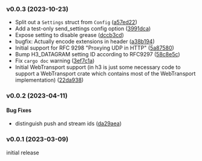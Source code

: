 ### v0.0.3 (2023-10-23)

* Split out a `Settings` struct from `Config` ([a57ed22](https://github.com/hyperium/h3/commit/a57ed224ac5d17a635eb71eb6f83c1196f581a51))
* Add a test-only send_settings config option ([3991dca](https://github.com/hyperium/h3/commit/3991dcaf3801595e49d0bb7fb1649b4cf50292b7))
* Expose setting to disable grease ([dccb3cd](https://github.com/hyperium/h3/commit/dccb3cdae9d5a9d720fae5f774b53f0bd8a16019))
* bugfix: Actually encode extensions in header ([a38b194](https://github.com/hyperium/h3/commit/a38b194a2f00dc0b2b60564c299093204d349d7e))
* Initial support for RFC 9298 "Proxying UDP in HTTP" ([5a87580](https://github.com/hyperium/h3/commit/5a87580bd060b6a7d4dc625e990526d6998fda5c))
* Bump H3_DATAGRAM setting ID according to RFC9297 ([58c8e5c](https://github.com/hyperium/h3/commit/58c8e5cecb2b0c367d738989fe9c505936bc5ff3))
* Fix `cargo doc` warning ([3ef7c1a](https://github.com/hyperium/h3/commit/3ef7c1a37b635e8446322d8f8d3a68580a208ad8))
* Initial WebTransport support (in h3 is just some necessary code to support a WebTransport crate which contains most of the WebTransport implementation) ([22da938](https://github.com/hyperium/h3/commit/22da9387f19d724852b3bf1dfd7e66f0fd45cb81))


### v0.0.2 (2023-04-11)

#### Bug Fixes

* distinguish push and stream ids ([da29aea](https://github.com/hyperium/h3/commit/da29aea305d61146664189346b3718458cb9f4d6))


### v0.0.1 (2023-03-09)

initial release